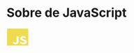 # Sobre de JavaScript

 <img align="center" alt="Judah-Js" height="40" width="50" src="https://raw.githubusercontent.com/devicons/devicon/master/icons/javascript/javascript-plain.svg">
